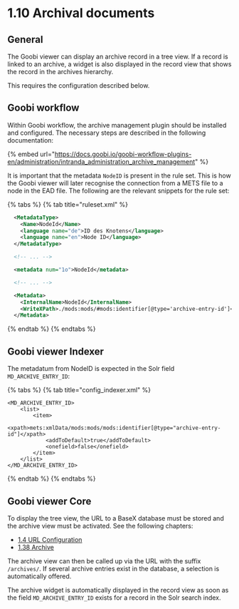# 1.10 Archival documents

## General&#x20;

The Goobi viewer can display an archive record in a tree view. If a record is linked to an archive, a widget is also displayed in the record view that shows the record in the archives hierarchy.&#x20;

This requires the configuration described below.&#x20;

## Goobi workflow

Within Goobi workflow, the archive management plugin should be installed and configured. The necessary steps are described in the following documentation:

{% embed url="https://docs.goobi.io/goobi-workflow-plugins-en/administration/intranda_administration_archive_management" %}

It is important that the metadata `NodeID` is present in the rule set. This is how the Goobi viewer will later recognise the connection from a METS file to a node in the EAD file. The following are the relevant snippets for the rule set:

{% tabs %}
{% tab title="ruleset.xml" %}
```xml
  <MetadataType>
    <Name>NodeId</Name>
    <language name="de">ID des Knotens</language>
    <language name="en">Node ID</language>
  </MetadataType>

  <!-- ... -->

  <metadata num="1o">NodeId</metadata>

  <!-- ... -->

  <Metadata>
    <InternalName>NodeId</InternalName>
    <WriteXPath>./mods:mods/#mods:identifier[@type='archive-entry-id']</WriteXPath>
  </Metadata>
```
{% endtab %}
{% endtabs %}

## Goobi viewer Indexer

The metadatum from NodeID is expected in the Solr field `MD_ARCHIVE_ENTRY_ID`:

{% tabs %}
{% tab title="config_indexer.xml" %}
```markup
<MD_ARCHIVE_ENTRY_ID>
    <list>
        <item>
            <xpath>mets:xmlData/mods:mods/mods:identifier[@type="archive-entry-id"]</xpath>
            <addToDefault>true</addToDefault>
            <onefield>false</onefield>
        </item>
    </list>
</MD_ARCHIVE_ENTRY_ID>
```
{% endtab %}
{% endtabs %}

## Goobi viewer Core&#x20;

To display the tree view, the URL to a BaseX database must be stored and the archive view must be activated. See the following chapters:

* [1.4 URL Configuration ](../../conf/1/4.md)
* [1.38 Archive ](../../conf/1/38.md)

The archive view can then be called up via the URL with the suffix `/archives/`. If several archive entries exist in the database, a selection is automatically offered.&#x20;

The archive widget is automatically displayed in the record view as soon as the field `MD_ARCHIVE_ENTRY_ID` exists for a record in the Solr search index.

